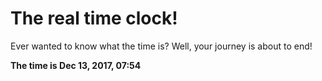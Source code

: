 # The real time clock!

Ever wanted to know what the time is? Well, your journey is about to end!

**The time is Dec 13, 2017, 07:54**